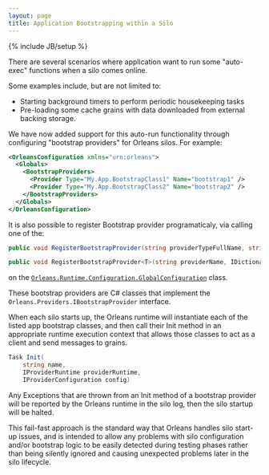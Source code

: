 ```yaml
---
layout: page
title: Application Bootstrapping within a Silo
---
```

{% include JB/setup %}

There are several scenarios where application want to run some "auto-exec" functions when a silo comes online. 

Some examples include, but are not limited to: 
* Starting background timers to perform periodic housekeeping tasks 
* Pre-loading some cache grains with data downloaded from external backing storage. 

We have now added support for this auto-run functionality through configuring "bootstrap providers" for Orleans silos. For example:

``` xml
<OrleansConfiguration xmlns="urn:orleans">
  <Globals>
    <BootstrapProviders>
      <Provider Type="My.App.BootstrapClass1" Name="bootstrap1" />
      <Provider Type="My.App.BootstrapClass2" Name="bootstrap2" />
    </BootstrapProviders>
  </Globals>
</OrleansConfiguration>
```

It is also possible to register Bootstrap provider programaticaly, via calling one of the:

``` csharp
public void RegisterBootstrapProvider(string providerTypeFullName, string providerName, IDictionary<string, string> properties = null)

public void RegisterBootstrapProvider<T>(string providerName, IDictionary<string, string> properties = null) where T : IBootstrapProvider 
```
on the [`Orleans.Runtime.Configuration.GlobalConfiguration`](https://github.com/dotnet/orleans/blob/master/src/Orleans/Configuration/GlobalConfiguration.cs) class.

These bootstrap providers are C# classes that implement the `Orleans.Providers.IBootstrapProvider` interface.

When each silo starts up, the Orleans runtime will instantiate each of the listed app bootstrap classes, and then call their Init method in an appropriate runtime execution context that allows those classes to act as a client and send messages to grains.

``` csharp
Task Init(
    string name, 
    IProviderRuntime providerRuntime, 
    IProviderConfiguration config)
```

Any Exceptions that are thrown from an Init method of a bootstrap provider will be reported by the Orleans runtime in the silo log, then the silo startup will be halted. 

This fail-fast approach is the standard way that Orleans handles silo start-up issues, and is intended to allow any problems with silo configuration and/or bootstrap logic to be easily detected during testing phases rather than being silently ignored and causing unexpected problems later in the silo lifecycle.
